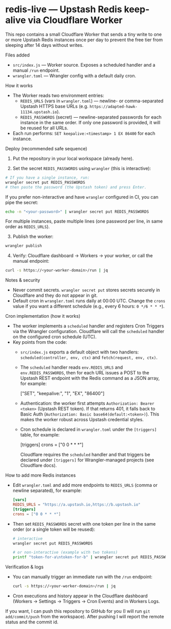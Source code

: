 # redis-live — Upstash Redis keep-alive via Cloudflare Worker

This repo contains a small Cloudflare Worker that sends a tiny write to one or more Upstash Redis instances once per day to prevent the free tier from sleeping after 14 days without writes.

Files added
- `src/index.js` — Worker source. Exposes a scheduled handler and a manual `/run` endpoint.
- `wrangler.toml` — Wrangler config with a default daily cron.

How it works
- The Worker reads two environment entries:
  - `REDIS_URLS` (vars in `wrangler.toml`) — newline- or comma-separated Upstash HTTPS base URLs (e.g. `https://adapted-hawk-11134.upstash.io`).
  - `REDIS_PASSWORDS` (secret) — newline-separated passwords for each instance in the same order. If only one password is provided, it will be reused for all URLs.
- Each run performs: `SET keepalive:<timestamp> 1 EX 86400` for each instance.

Deploy (recommended safe sequence)

1) Put the repository in your local workspace (already here).

2) Set the secret `REDIS_PASSWORDS` using `wrangler` (this is interactive):

```bash
# If you have a single instance, run:
wrangler secret put REDIS_PASSWORDS
# then paste the password (the Upstash token) and press Enter.
```

If you prefer non-interactive and have `wrangler` configured in CI, you can pipe the secret:

```bash
echo -n "<your-password>" | wrangler secret put REDIS_PASSWORDS
```

For multiple instances, paste multiple lines (one password per line, in same order as `REDIS_URLS`).

3) Publish the worker:

```bash
wrangler publish
```

4) Verify: Cloudflare dashboard -> Workers -> your worker, or call the manual endpoint:

```bash
curl -s https://<your-worker-domain>/run | jq
```

Notes & security
- Never commit secrets. `wrangler secret put` stores secrets securely in Cloudflare and they do not appear in git.
- Default cron in `wrangler.toml` runs daily at 00:00 UTC. Change the `crons` value if you want a different schedule (e.g., every 6 hours: `0 */6 * * *`).

Cron implementation (how it works)

- The worker implements a `scheduled` handler and registers Cron Triggers via the Wrangler configuration. Cloudflare will call the `scheduled` handler on the configured cron schedule (UTC).
- Key points from the code:
  - `src/index.js` exports a default object with two handlers: `scheduled(controller, env, ctx)` and `fetch(request, env, ctx)`.
  - The `scheduled` handler reads `env.REDIS_URLS` and `env.REDIS_PASSWORDS`, then for each URL issues a POST to the Upstash REST endpoint with the Redis command as a JSON array, for example:

    ["SET", "keepalive:<timestamp>", "1", "EX", "86400"]

  - Authentication: the worker first attempts `Authorization: Bearer <token>` (Upstash REST token). If that returns 401, it falls back to Basic Auth (`Authorization: Basic base64(default:<token>)`). This makes the worker robust across Upstash credential styles.
  - Cron schedule is declared in `wrangler.toml` under the `[triggers]` table, for example:

    [triggers]
    crons = ["0 0 * * *"]

    Cloudflare requires the `scheduled` handler and that triggers be declared under `[triggers]` for Wrangler-managed projects (see Cloudflare docs).

How to add more Redis instances

- Edit `wrangler.toml` and add more endpoints to `REDIS_URLS` (comma or newline separated), for example:

  ```toml
  [vars]
  REDIS_URLS = "https://a.upstash.io,https://b.upstash.io"
  [triggers]
  crons = ["0 0 * * *"]
  ```

- Then set `REDIS_PASSWORDS` secret with one token per line in the same order (or a single token will be reused):

  ```bash
  # interactive
  wrangler secret put REDIS_PASSWORDS

  # or non-interactive (example with two tokens)
  printf "token-for-a\ntoken-for-b" | wrangler secret put REDIS_PASSWORDS
  ```

Verification & logs

- You can manually trigger an immediate run with the `/run` endpoint:

  ```bash
  curl -s https://<your-worker-domain>/run | jq
  ```

- Cron executions and history appear in the Cloudflare dashboard (Workers -> Settings -> Triggers -> Cron Events) and in Workers Logs.

If you want, I can push this repository to GitHub for you (I will run `git add/commit/push` from the workspace). After pushing I will report the remote status and the commit id.
